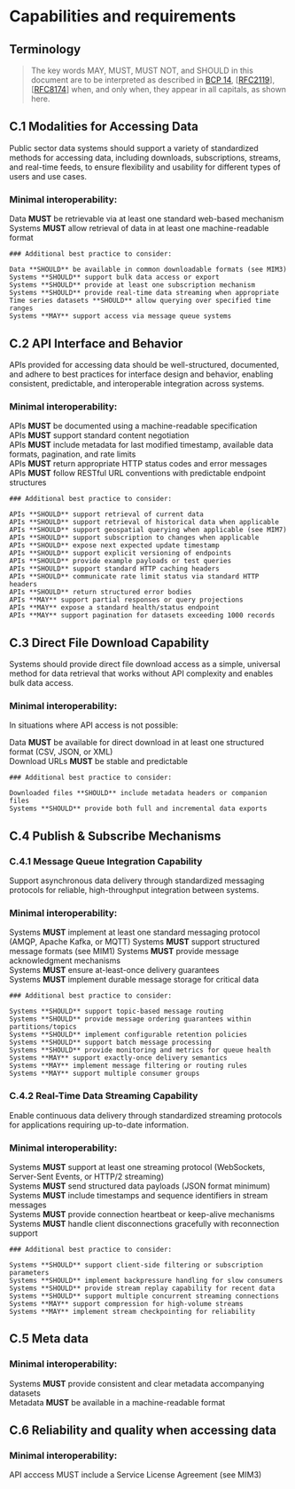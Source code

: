 <!--
# SPDX-License-Identifier: CC0-1.0
# SPDX-FileCopyrightText: Authors
-->

# Capabilities and requirements

## Terminology

> The key words MAY, MUST, MUST NOT, and SHOULD in this document are to be interpreted as described in [BCP 14](https://www.rfc-editor.org/info/bcp14), [[RFC2119](https://www.rfc-editor.org/rfc/rfc2119)], [[RFC8174](https://www.rfc-editor.org/rfc/rfc8174)] when, and only when, they appear in all capitals, as shown here. 

## C.1 Modalities for Accessing Data

Public sector data systems should support a variety of standardized methods for accessing data, including downloads, subscriptions, streams, and real-time feeds, to ensure flexibility and usability for different types of users and use cases.

### Minimal interoperability:

Data **MUST** be retrievable via at least one standard web-based mechanism  
Systems **MUST** allow retrieval of data in at least one machine-readable format  

```
### Additional best practice to consider: 

Data **SHOULD** be available in common downloadable formats (see MIM3)
Systems **SHOULD** support bulk data access or export  
Systems **SHOULD** provide at least one subscription mechanism  
Systems **SHOULD** provide real-time data streaming when appropriate  
Time series datasets **SHOULD** allow querying over specified time ranges  
Systems **MAY** support access via message queue systems  
```

## C.2 API Interface and Behavior

APIs provided for accessing data should be well-structured, documented, and adhere to best practices for interface design and behavior, enabling consistent, predictable, and interoperable integration across systems.

### Minimal interoperability:

APIs **MUST** be documented using a machine-readable specification  
APIs **MUST** support standard content negotiation  
APIs **MUST** include metadata for last modified timestamp, available data formats, pagination, and rate limits  
APIs **MUST** return appropriate HTTP status codes and error messages  
APIs **MUST** follow RESTful URL conventions with predictable endpoint structures

```
### Additional best practice to consider: 

APIs **SHOULD** support retrieval of current data  
APIs **SHOULD** support retrieval of historical data when applicable  
APIs **SHOULD** support geospatial querying when applicable (see MIM7)  
APIs **SHOULD** support subscription to changes when applicable  
APIs **SHOULD** expose next expected update timestamp  
APIs **SHOULD** support explicit versioning of endpoints  
APIs **SHOULD** provide example payloads or test queries  
APIs **SHOULD** support standard HTTP caching headers  
APIs **SHOULD** communicate rate limit status via standard HTTP headers  
APIs **SHOULD** return structured error bodies  
APIs **MAY** support partial responses or query projections  
APIs **MAY** expose a standard health/status endpoint  
APIs **MAY** support pagination for datasets exceeding 1000 records
```

## C.3 Direct File Download Capability

Systems should provide direct file download access as a simple, universal method for data retrieval that works without API complexity and enables bulk data access.

### Minimal interoperability:

In situations where API access is not possible:

Data **MUST** be available for direct download in at least one structured format (CSV, JSON, or XML)  
Download URLs **MUST** be stable and predictable  

```
### Additional best practice to consider: 

Downloaded files **SHOULD** include metadata headers or companion files  
Systems **SHOULD** provide both full and incremental data exports
```

## C.4 Publish & Subscribe Mechanisms

### C.4.1 Message Queue Integration Capability

Support asynchronous data delivery through standardized messaging protocols for reliable, high-throughput integration between systems.

### Minimal interoperability:

Systems **MUST** implement at least one standard messaging protocol (AMQP, Apache Kafka, or MQTT) 
Systems **MUST** support structured message formats (see MIM1) 
Systems **MUST** provide message acknowledgment mechanisms  
Systems **MUST** ensure at-least-once delivery guarantees  
Systems **MUST** implement durable message storage for critical data  

```
### Additional best practice to consider:  

Systems **SHOULD** support topic-based message routing  
Systems **SHOULD** provide message ordering guarantees within partitions/topics  
Systems **SHOULD** implement configurable retention policies  
Systems **SHOULD** support batch message processing  
Systems **SHOULD** provide monitoring and metrics for queue health  
Systems **MAY** support exactly-once delivery semantics  
Systems **MAY** implement message filtering or routing rules  
Systems **MAY** support multiple consumer groups  
```

### C.4.2 Real-Time Data Streaming Capability

Enable continuous data delivery through standardized streaming protocols for applications requiring up-to-date information.

### Minimal interoperability:

Systems **MUST** support at least one streaming protocol (WebSockets, Server-Sent Events, or HTTP/2 streaming)  
Systems **MUST** send structured data payloads (JSON format minimum)  
Systems **MUST** include timestamps and sequence identifiers in stream messages  
Systems **MUST** provide connection heartbeat or keep-alive mechanisms  
Systems **MUST** handle client disconnections gracefully with reconnection support  

```
### Additional best practice to consider: 

Systems **SHOULD** support client-side filtering or subscription parameters  
Systems **SHOULD** implement backpressure handling for slow consumers  
Systems **SHOULD** provide stream replay capability for recent data  
Systems **SHOULD** support multiple concurrent streaming connections  
Systems **MAY** support compression for high-volume streams  
Systems **MAY** implement stream checkpointing for reliability
```

## C.5 Meta data 

### Minimal interoperability:

Systems **MUST** provide consistent and clear metadata accompanying datasets  
Metadata **MUST** be available in a machine-readable format  

## C.6 Reliability and quality when accessing data

### Minimal interoperability:

API acccess MUST include a Service License Agreement (see MIM3)

